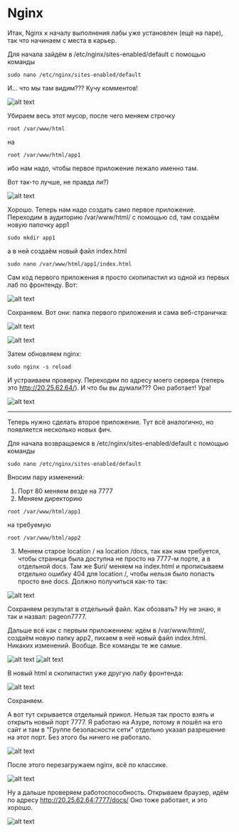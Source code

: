 # Nginx
Итак, Nginx к началу выполнения лабы уже установлен (ещё на паре), так что начинаем с места в карьер.

Для начала зайдём в /etc/nginx/sites-enabled/default с помощью команды
```
sudo nano /etc/nginx/sites-enabled/default
```
И... что мы там видим??? Кучу комментов!

![alt text](Lab3/1.jpg)

Убираем весь этот мусор, после чего меняем строчку
```
root /var/www/html
```
на 
```
root /var/www/html/app1
```
ибо нам надо, чтобы первое приложение лежало именно там.

Вот так-то лучше, не правда ли?)

![alt text](Lab3/2.jpg)

Хорошо. Теперь нам надо создать само первое приложение. Переходим в аудиторию /var/www/html/ с помощью cd, там создаём новую папочку app1
```
sudo mkdir app1
```
а в ней создаём новый файл index.html
```
sudo nano /var/www/html/app1/index.html
```

Сам код первого приложения я просто скопипастил из одной из первых лаб по фронтенду. Вот:

![alt text](Lab3/4.jpg)

Сохраняем.
Вот они: папка первого приложения и сама веб-страничка:

![alt text](Lab3/5.jpg)

![alt text](Lab3/6.jpg)


Затем обновляем nginx:
```
sudo nginx -s reload
```

И устраиваем проверку. Переходим по адресу моего сервера (теперь это http://20.25.62.64/). И что бы вы думали??? Оно работает! Ура!

![alt text](Lab3/3.jpg)

_________________________

Теперь нужно сделать второе приложение. Тут всё аналогично, но появляется несколько новых фич.

Для начала возвращаемся в /etc/nginx/sites-enabled/default с помощью команды
```
sudo nano /etc/nginx/sites-enabled/default
```

Вносим пару изменений:
1) Порт 80 меняем везде на 7777
2) Меняем директорию
```
root /var/www/html/app1
```
на требуемую
```
root /var/www/html/app2
```
3) Меняем старое location / на location /docs, так как нам требуется, чтобы страница была доступна не просто на 7777-м порте, а в отдельной docs. Там же $uri/ меняем на index.html и прописываем отдельно ошибку 404 для location /, чтобы нельзя было попасть просто вне docs.
Должно получиться как-то так:

![alt text](Lab3/7.jpg)

Сохраняем результат в отдельный файл. Как обозвать? Ну не знаю, я так и назвал: pageon7777.

Дальше всё как с первым приложением: идём в /var/www/html/, создаём новую папку app2, пихаем в неё новый файл index.html. Никаких изменений. Вообще. Все команды те же самые.

![alt text](Lab3/8.jpg)
![alt text](Lab3/9.jpg)

В новый html я скопипастил уже другую лабу фронтенда:

![alt text](Lab3/11.jpg)

Сохраняем.

А вот тут скрывается отдельный прикол. Нельзя так просто взять и открыть новый порт 7777. Я работаю на Азуре, потому я пошёл на его сайт и там в "Группе безопасности сети" отдельно указал разрешение на этот порт. Без этого бы ничего не работало.

![alt text](Lab3/14.jpg)

После этого перезагружаем nginx, всё по классике.

![alt text](Lab3/12.jpg)

Ну а дальше проверяем работоспособность.
Открываем браузер, идём по адресу http://20.25.62.64:7777/docs/
Оно тоже работает, и это хорошо.

![alt text](Lab3/13.jpg)
